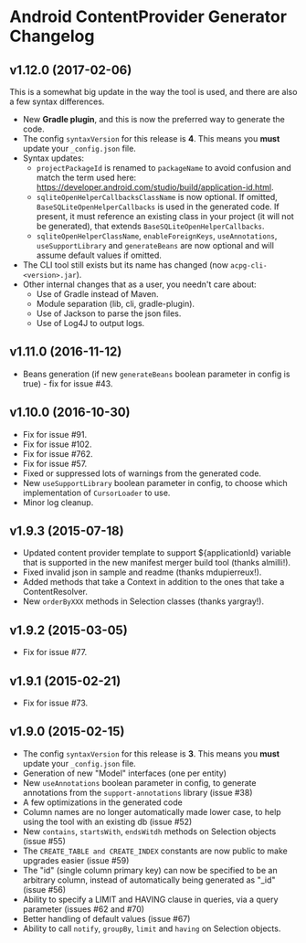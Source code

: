 Android ContentProvider Generator Changelog
===========================================

v1.12.0 (2017-02-06)
------
This is a somewhat big update in the way the tool is used, and there are also a few syntax differences.

- New **Gradle plugin**, and this is now the preferred way to generate the code.
- The config `syntaxVersion` for this release is **4**.  This means you **must** update your `_config.json` file.
- Syntax updates:
    - `projectPackageId` is renamed to `packageName` to avoid confusion and match the term used here: https://developer.android.com/studio/build/application-id.html.
    - `sqliteOpenHelperCallbacksClassName` is now optional. If omitted, `BaseSQLiteOpenHelperCallbacks` is used in the generated code. If present, it must reference an existing class in your project (it will not be generated), that extends `BaseSQLiteOpenHelperCallbacks`.
    - `sqliteOpenHelperClassName`, `enableForeignKeys`, `useAnnotations`, `useSupportLibrary` and `generateBeans` are now optional and will assume default values if omitted.
- The CLI tool still exists but its name has changed (now `acpg-cli-<version>.jar`).
- Other internal changes that as a user, you needn't care about:
    - Use of Gradle instead of Maven.
    - Module separation (lib, cli, gradle-plugin).
    - Use of Jackson to parse the json files.
    - Use of Log4J to output logs.

v1.11.0 (2016-11-12)
------
- Beans generation (if new `generateBeans` boolean parameter in config is true) - fix for issue #43.

v1.10.0 (2016-10-30)
------
- Fix for issue #91.
- Fix for issue #102.
- Fix for issue #762.
- Fix for issue #57.
- Fixed or suppressed lots of warnings from the generated code.
- New `useSupportLibrary` boolean parameter in config, to choose which implementation of `CursorLoader` to use.
- Minor log cleanup.

v1.9.3 (2015-07-18)
------
- Updated content provider template to support ${applicationId} variable that is supported in the
new manifest merger build tool (thanks almilli!).
- Fixed invalid json in sample and readme (thanks mdupierreux!).
- Added methods that take a Context in addition to the ones that take a ContentResolver.
- New `orderByXXX` methods in Selection classes (thanks yargray!).

v1.9.2 (2015-03-05)
------
- Fix for issue #77.

v1.9.1 (2015-02-21)
------
- Fix for issue #73.

v1.9.0 (2015-02-15)
------
- The config `syntaxVersion` for this release is **3**.  This means you **must** update your `_config.json` file.
- Generation of new "Model" interfaces (one per entity)
- New `useAnnotations` boolean parameter in config, to generate annotations from the `support-annotations` library (issue #38)
- A few optimizations in the generated code
- Column names are no longer automatically made lower case, to help using the tool with an existing db (issue #52)
- New `contains`, `startsWith`, `endsWitdh` methods on Selection objects (issue #55)
- The `CREATE_TABLE and CREATE_INDEX` constants are now public to make upgrades easier (issue #59)
- The "id" (single column primary key) can now be specified to be an arbitrary column, instead of automatically being generated as "_id" (issue #56)
- Ability to specify a LIMIT and HAVING clause in queries, via a query parameter (issues #62 and #70)
- Better handling of default values (issue #67)
- Ability to call `notify`, `groupBy`, `limit` and `having` on Selection objects.
